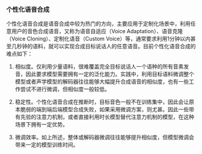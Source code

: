 ### 个性化语音合成

个性化语音合成是语音合成中较为热门的方向，主要应用于定制化场景中，利用任意用户的音色合成语音，又称为语音自适应（Voice
Adaptation）、语音克隆（Voice Cloning）、定制化语音（Custom
Voice）等，通常要求利用1分钟以内甚至几秒钟的语料，就可以实现合成目标说话人的任意语音。目前个性化语音合成的难点如下：

1.  相似度。仅利用少量语料，很难覆盖完全目标说话人一个语种的所有音素发音，因此要求模型需要拥有一定的泛化能力。实践中，利用目标语料微调整个模型或者声学模型的解码器往往能够大幅提升合成语音的相似度，也有一些工作尝试不进行微调，但相似度一般较低。

2.  稳定性。个性化语音合成在推断时，目标音色一般不在训练集中，因此会让原本脆弱的端到端后端模型合成失败，如果采用微调方案，则尤甚。因此一些带有先验的注意力机制，或者直接利用时长模型替代注意力机制的模型，在这种场景下拥有一定优势。

3.  微调效率。如上所述，整体或解码器微调往往能够提升相似度，但模型微调会带来一定的模型训练时间。